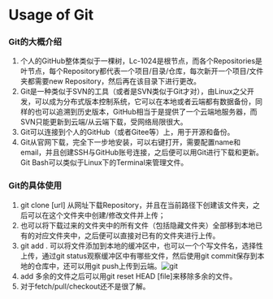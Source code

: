 # Usage of Git

### Git的大概介绍

1. 个人的GitHub整体类似于一棵树，Lc-1024是根节点，而各个Repositories是叶节点，每个Repository都代表一个项目/目录/仓库，每次新开一个项目/文件夹都需要new Repository，然后再在该目录下进行更改。
2. Git是一种类似于SVN的工具（或者是SVN类似于Git才对），由Linux之父开发，可以成为分布式版本控制系统，它可以在本地或者云端都有数据备份，同样的也可以追溯到历史版本，GitHub相当于是提供了一个云端地服务器，而SVN只能更新到云端/从云端下载，受网络局限很大。
3. Git可以连接到个人的GitHub（或者Gitee等）上，用于开源和备份。
4. Git从官网下载，完全下一步地安装，可以右键打开，需要配置name和email，并且创建SSH与GitHub账号连接，之后便可以用Git进行下载和更新。Git Bash可以类似于Linux下的Terminal来管理文件。

### Git的具体使用

1. git clone [url] 从网址下载Repository，并且在当前路径下创建该文件夹，之后可以在这个文件夹中创建/修改文件并上传；
2. 也可以将下载过来的文件夹中的所有文件（包括隐藏文件夹）全部移到本地已有的对应文件夹中，之后便可以直接对已有的文件夹进行上传。
3. git add . 可以将文件添加到本地的缓冲区中，也可以一个个写文件名，选择性上传，通过git status观察缓冲区中有哪些文件，然后使用git commit保存到本地的仓库中，还可以用git push上传到云端。![git](D:\SE-Additional\hw\hw_1\git.jpg)
4. add 多余的文件之后可以用git reset HEAD [file]来移除多余的文件。
5. 对于fetch/pull/checkout还不是很了解。